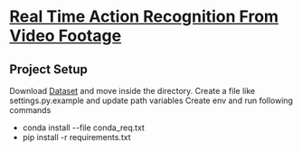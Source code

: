 # [Real Time Action Recognition From Video Footage](https://github.com/mushfiqulIslam/real-time-action-recognition-from-video-footage)

## Project Setup
Download [Dataset](https://drive.google.com/drive/folders/1BTUFlf-5CBbTuCmE6mEv3CBD1TjGEhkU?usp=sharing) and move inside the directory. Create a file like settings.py.example and update path variables
Create env and run following commands
- conda install --file conda_req.txt
- pip install -r requirements.txt
